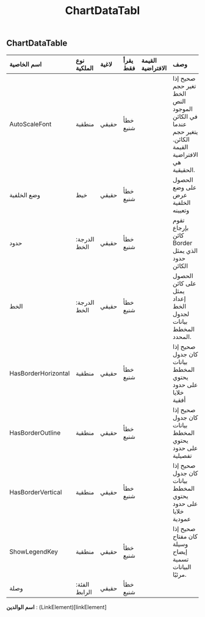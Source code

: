 ﻿---
title: ChartDataTabl
second_title: Aspose.Cells Cloud Documen
type: docs
url: /ar/specification/model/chartdatatable/
description: "Aspose.Cells مواصفات النموذج السحابي: ChartDataTable. تعامل بسهولة مع Excel ومستندات جداول البيانات الأخرى التي تحتوي على ميزات مثل الفتح والتوليد والتحرير والتقسيم والدمج والمقارنة والتحويل"
weight: 50
---
## **ChartDataTable**

 

| اسم الخاصية| نوع الملكية| لاغية| يقرأ فقط| القيمة الافتراضية| وصف|
|:- |:- |:- |:- |:- |:- |
| AutoScaleFont| منطقية| حقيقي| خطأ شنيع||صحيح إذا تغير حجم الخط النص الموجود في الكائن عندما يتغير حجم الكائن. القيمة الافتراضية هي الحقيقية.|
| وضع الخلفية| خيط| حقيقي| خطأ شنيع|| الحصول على وضع عرض الخلفية وتعيينه|
| حدود| الدرجة: الخط| حقيقي| خطأ شنيع|| تقوم بإرجاع كائن Border الذي يمثل حدود الكائن|
| الخط| الدرجة: الخط| حقيقي| خطأ شنيع|| الحصول على كائن يمثل إعداد الخط لجدول بيانات المخطط المحدد.|
| HasBorderHorizontal| منطقية| حقيقي| خطأ شنيع|| صحيح إذا كان جدول بيانات المخطط يحتوي على حدود خلايا أفقية|
| HasBorderOutline| منطقية| حقيقي| خطأ شنيع|| صحيح إذا كان جدول بيانات المخطط يحتوي على حدود تفصيلية|
| HasBorderVertical| منطقية| حقيقي| خطأ شنيع|| صحيح إذا كان جدول بيانات المخطط يحتوي على حدود خلايا عمودية|
| ShowLegendKey| منطقية| حقيقي| خطأ شنيع|| صحيح إذا كان مفتاح وسيلة إيضاح تسمية البيانات مرئيًا.|
| وصلة| الفئة: الرابط| حقيقي| خطأ شنيع|||

**اسم الوالدين** : (LinkElement)[linkElement]